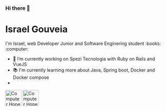 ### Hi there 👋
<h1><b>Israel Gouveia</b></h1
<b>I'm Israel, web Developer Junior and Software Enginering student :books: :computer:</b>

- 🔭 I’m currently working on Spezi Tecnologia with Ruby on Rails and VueJS
- :books: I'm currently learning more about Java, Spring boot, Docker and Docker compose
- 





<p>
<img src= "https://user-images.githubusercontent.com/43561785/118411002-ce5d3100-b668-11eb-9552-0e73c43401ab.jpg" width="50" height="50" alt="Computer Hope"/>
<img src="https://user-images.githubusercontent.com/43561785/118411687-2cd7de80-b66c-11eb-91a1-8bb0ecd9cf49.jpg" widtth="50" height="50" alt="Computer Hope"/>
</p>
